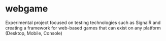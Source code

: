 # webgame

Experimental project focused on testing technologies such as SignalR and creating a framework for web-based games that can exist on any platform (Desktop, Mobile, Console)
